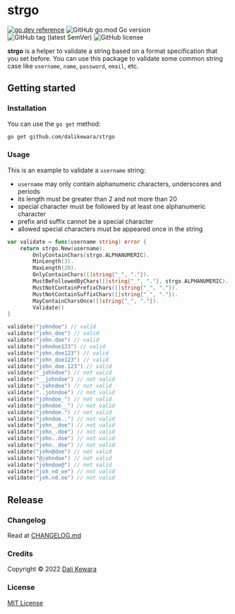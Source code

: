 # strgo

[![go.dev reference](https://img.shields.io/badge/go.dev-reference-007d9c?logo=go&logoColor=white&style=flat-square)](https://pkg.go.dev/github.com/dalikewara/strgo)
![GitHub go.mod Go version](https://img.shields.io/github/go-mod/go-version/dalikewara/strgo)
![GitHub tag (latest SemVer)](https://img.shields.io/github/v/tag/dalikewara/strgo)
![GitHub license](https://img.shields.io/github/license/dalikewara/strgo)

**strgo** is a helper to validate a string based on a format specification that you set before. You can use this package to validate
some common string case like `username`, `name`, `password`, `email`, etc.

## Getting started

### Installation

You can use the `go get` method:

```bash
go get github.com/dalikewara/strgo
```

### Usage

This is an example to validate a `username` string:

- `username` may only contain alphanumeric characters, underscores and periods
- its length must be greater than 2 and not more than 20
- special character must be followed by at least one alphanumeric character
- prefix and suffix cannot be a special character
- allowed special characters must be appeared once in the string

```go
var validate = func(username string) error {
    return strgo.New(username).
        OnlyContainChars(strgo.ALPHANUMERIC).
        MinLength(3).
        MaxLength(20).
        OnlyContainChars([]string{"_", "."}).
        MustBeFollowedByChars([]string{"_", "."}, strgo.ALPHANUMERIC).
        MustNotContainPrefixChars([]string{"_", "."}).
        MustNotContainSuffixChars([]string{"_", "."}).
        MayContainCharsOnce([]string{"_", "."}).
        Validate()
}

validate("johndoe") // valid
validate("john_doe") // valid
validate("john.doe") // valid
validate("johndoe123") // valid
validate("john.doe123") // valid
validate("john_doe123") // valid
validate("john_doe.123") // valid
validate("_johndoe") // not valid
validate("__johndoe") // not valid
validate(".johndoe") // not valid
validate("..johndoe") // not valid
validate("johndoe_") // not valid
validate("johndoe__") // not valid
validate("johndoe.") // not valid
validate("johndoe..") // not valid
validate("john__doe") // not valid
validate("john_.doe") // not valid
validate("john..doe") // not valid
validate("john._doe") // not valid
validate("john@doe") // not valid
validate("@johndoe") // not valid
validate("johndoe@") // not valid
validate("joh_nd_oe") // not valid
validate("joh.nd.oe") // not valid
```

## Release

### Changelog

Read at [CHANGELOG.md](https://github.com/dalikewara/strgo/blob/master/CHANGELOG.md)

### Credits

Copyright &copy; 2022 [Dali Kewara](https://www.dalikewara.com)

### License

[MIT License](https://github.com/dalikewara/strgo/blob/master/LICENSE)
